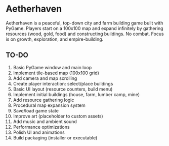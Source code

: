 # Aetherhaven

Aetherhaven is a peaceful, top-down city and farm building game built with PyGame. Players start on a 100x100 map and expand infinitely by gathering resources (wood, gold, food) and constructing buildings. No combat. Focus is on growth, exploration, and empire-building.

## TO-DO

1. Basic PyGame window and main loop
2. Implement tile-based map (100x100 grid)
3. Add camera and map scrolling
4. Create player interaction: select/place buildings
5. Basic UI layout (resource counters, build menu)
6. Implement initial buildings (house, farm, lumber camp, mine)
7. Add resource gathering logic
8. Procedural map expansion system
9. Save/load game state
10. Improve art (placeholder to custom assets)
11. Add music and ambient sound
12. Performance optimizations
13. Polish UI and animations
14. Build packaging (installer or executable)
